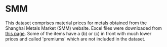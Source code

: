 # SMM

This dataset comprises material prices for metals obtained from the Shanghai Metals Market (SMM) website. Excel files were downloaded from [this page](https://www.metal.com/price/). Some of the items have a (b) or (c) in front with much lower prices and called 'premiums' which are not included in the dataset. 